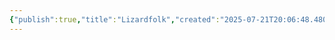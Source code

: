 ```yaml
---
{"publish":true,"title":"Lizardfolk","created":"2025-07-21T20:06:48.480+02:00","modified":"2025-07-21T20:42:43.186+02:00","published":"2025-07-21T20:42:43.186+02:00","cssclasses":""}
---
```


